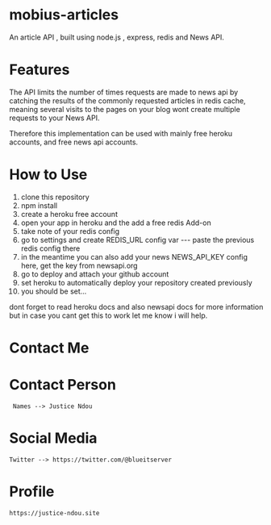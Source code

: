 # mobius-articles
 An article API , built using node.js , express, redis and News API.


 # Features
 The API limits the number of times requests are made to news api by catching the results of the 
 commonly requested articles in redis cache, meaning several visits to the pages on your blog
 wont create multiple requests to your News API.

 Therefore this implementation can be used with mainly free heroku accounts, and free news api
 accounts.

 # How to Use

 1. clone this repository
 2. npm install
 3. create a heroku free account
 4. open your app in heroku and the add a free redis Add-on
 5. take note of your redis config
 6. go to settings and create REDIS_URL config var --- paste the previous redis config there
 7. in the meantime you can also add your news NEWS_API_KEY config here, get the key from newsapi.org
 8. go to deploy and attach your github account
 9. set heroku to automatically deploy your repository created previously
 10. you should be set...

 dont forget to read heroku docs and also newsapi docs for more information but in case
 you cant get this to work let me know i will help.

 # Contact Me
  # Contact Person
     Names --> Justice Ndou
  # Social Media
    Twitter --> https://twitter.com/@blueitserver
  # Profile  
    https://justice-ndou.site 
